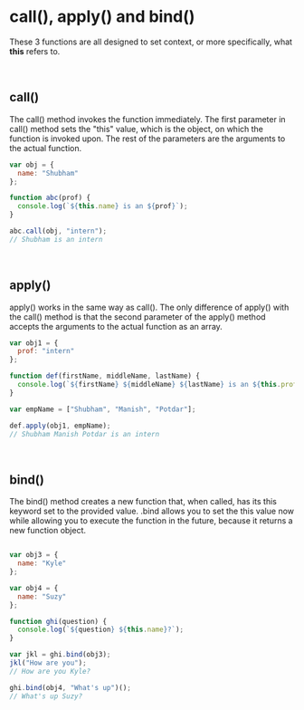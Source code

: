 # call(), apply() and bind()

These 3 functions are all designed to set context, or more specifically, what __this__ refers to.

</br>

## call()
The call() method invokes the function immediately. The first parameter in call() method sets the "this" value, which is the object, on which the function is invoked upon. 
The rest of the parameters are the arguments to the actual function.

```javascript
var obj = {
  name: "Shubham"
};

function abc(prof) {
  console.log(`${this.name} is an ${prof}`);
}

abc.call(obj, "intern");
// Shubham is an intern
```

</br>

## apply()
apply() works in the same way as call(). The only difference of apply() with the call() method is that the
second parameter of the apply() method accepts the arguments to the actual function as an array.

```javascript
var obj1 = {
  prof: "intern"
};

function def(firstName, middleName, lastName) {
  console.log(`${firstName} ${middleName} ${lastName} is an ${this.prof}`);
}

var empName = ["Shubham", "Manish", "Potdar"];

def.apply(obj1, empName);
// Shubham Manish Potdar is an intern
```

</br>

## bind()
The bind() method creates a new function that, when called, has its this keyword set to the provided value.
.bind allows you to set the this value now while allowing you to execute the function in the future, because it returns a new function object.

```javascript

var obj3 = {
  name: "Kyle"
};

var obj4 = {
  name: "Suzy"
};

function ghi(question) {
  console.log(`${question} ${this.name}?`);
}

var jkl = ghi.bind(obj3);
jkl("How are you");
// How are you Kyle?

ghi.bind(obj4, "What's up")();
// What's up Suzy?
```


